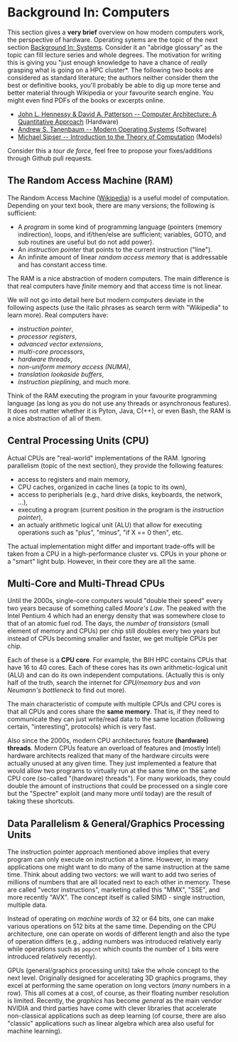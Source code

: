 # Background In: Computers

This section gives a **very brief** overview on how modern computers work, the perspective of hardware.
Operating sytems are the topic of the next section [Background In: Systems](bg-systems.md).
Consider it an "abridge glossary" as the topic can fill lecture series and whole degrees.
The motivation for writing this is giving you "just enough knowledge to have a chance of *really* grasping what is going on a HPC cluster*.
The following two books are considered as standard literature; the authors neither consider them the best or definitive books, you'll probably be able to dig up more terse and better material through Wikipedia or your favourite search engine.
You might even find PDFs of the books or excerpts online.

- [John L. Hennessy & David A. Patterson -- Computer Architecture: A Quantitative Approach](https://www.amazon.com/dp/012383872X) (Hardware)
- [Andrew S. Tanenbaum -- Modern Operating Systems](https://www.amazon.com/dp/013359162X) (Software)
- [Michael Sipser -- Introduction to the Theory of Computation](https://www.amazon.com/dp/113318779X) (Models)

Consider this a *tour de force*, feel free to propose your fixes/additions through Github pull requests.

## The Random Access Machine (RAM)

The Random Access Machine ([Wikipedia](https://en.wikipedia.org/wiki/Random-access_machine)) is a useful model of computation.
Depending on your text book, there are many versions; the following is sufficient:

- A *program* in some kind of programming language (pointers (memory indirection), loops, and if/then/else are sufficient; variables, GOTO, and sub routines are useful but do not add power).
- An *instruction pointer* that points to the current instruction ("line").
- An infinite amount of linear *random access memory* that is addressable and has constant access time.

The RAM is a nice abstraction of modern computers.
The main difference is that real computers have *finite* memory and that access time is not linear.

We will not go into detail here but modern computers deviate in the following aspects (use the italic phrases as search term with "Wikipedia" to learn more).
Real computers have:

- *instruction pointer*,
- *processor registers*,
- *advanced vector extensions*,
- *multi-core processors*,
- *hardware threads*,
- *non-uniform memory access (NUMA)*,
- *translation lookaside buffers*,
- *instruction pieplining*, and much more.

Think of the RAM executing the program in your favourite programming language (as long as you do not use any threads or asynchronous features).
It does not matter whether it is Pyton, Java, C(++), or even Bash, the RAM is a nice abstraction of all of them.

## Central Processing Units (CPU)

Actual CPUs are "real-world" implementations of the RAM.
Ignoring parallelism (topic of the next section), they provide the following features:

- access to registers and main memory,
- CPU caches, organized in cache lines (a topic to its own),
- access to peripherials (e.g., hard drive disks, keyboards, the network, ...),
- executing a program (current position in the program is the *instruction pointer*),
- an actualy arithmetic logical unit (ALU) that allow for executing operations such as "plus", "minus", "if X == 0 then", etc.

The actual implementation might differ and important trade-offs will be taken from a CPU in a high-performance cluster vs. CPUs in your phone or a "smart" light bulp.
However, in their core they are all the same.

## Multi-Core and Multi-Thread CPUs

Until the 2000s, single-core computers would "double their speed" every two years because of something called *Moore's Law*.
The peaked with the Intel Pentium 4 which had an energy density that was somewhere close to that of an atomic fuel rod.
The days, the *number of transistors* (small element of memory and CPUs) per chip still doubles every two years but instead of CPUs becoming smaller and faster, we get multiple CPUs per chip.

Each of these is a **CPU core**.
For example, the BIH HPC contains CPUs that have 16 to 40 cores.
Each of these cores has its own arithmetic-logical unit (ALU) and can do its own independent computations.
(Actually this is only half of the truth, search the internet for *CPU/memory bus* and *von Neumann's bottleneck* to find out more).

The main characteristic of compute with multiple CPUs and CPU cores is that all CPUs and cores share the **same memory**.
That is, if they need to communicate they can just write/read data to the same location (following certain, "interesting", protocols) which is very fast.

Also since the 2000s, modern CPU architectures feature **(hardware) threads**.
Modern CPUs feature an overload of features and (mostly Intel) hardware architects realized that many of the hardware circuits were actually unused at any given time.
They just implemented a feature that would allow two programs to virtually run at the same time on the same CPU core (so-called "(hardware) threads").
For many workloads, they could double the amount of instructions that could be processed on a single core but the "Spectre" exploit (and many more until today) are the result of taking these shortcuts.

## Data Parallelism & General/Graphics Processing Units

The instruction pointer approach mentioned above implies that every program can only execute on instruction at a time.
However, in many applications one might want to do many of the same instruction at the same time.
Think about adding two vectors: we will want to add two series of millions of numbers that are all located next to each other in memory.
These are called "vector instructions", marketing called this "MMX", "SSE", and more recently "AVX".
The concept itself is called SIMD - single instruction, multiple data.

Instead of operating on *machine words* of 32 or 64 bits, one can make various operations on 512 bits at the same time.
Depending on the CPU architecture, one can operate on words of different length and also the type of operation differs (e.g., adding numbers was introduced relatively early while operations such as `popcnt` which counts the number of `1` bits were introduced relatively recently).

GPUs (general/graphics processing units) take the whole concept to the next level.
Originally designed for accelerating 3D graphics programs, they excel at performing the same operation on long vectors (*many* numbers in a row).
This all comes at a cost, of course, as their floating number resolution is limited.
Recently, the *graphics* has become *general* as the main vendor NVIDIA and third parties have come with clever libraries that accelerate non-classical applications such as deep learning (of course, there are also "classic" applications such as linear algebra which area also useful for machine learning).

